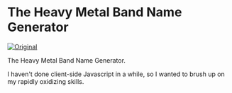 The Heavy Metal Band Name Generator
===================================
[![Original](http://d24w6bsrhbeh9d.cloudfront.net/photo/4337956_700b.jpg)](http://9gag.com/gag/4337956)

The Heavy Metal Band Name Generator.

I haven't done client-side Javascript in a while, so I wanted to brush up on my rapidly oxidizing skills.
